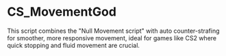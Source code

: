 # CS_MovementGod
This script combines the "Null Movement script" with auto counter-strafing for smoother, more responsive movement, ideal for games like CS2 where quick stopping and fluid movement are crucial.
